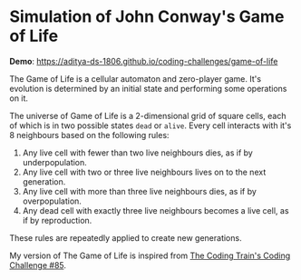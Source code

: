 # Simulation of John Conway's Game of Life

**Demo**: https://aditya-ds-1806.github.io/coding-challenges/game-of-life

The Game of Life is a cellular automaton and zero-player game. It's evolution is determined by an initial state and performing some operations on it.

The universe of Game of Life is a 2-dimensional grid of square cells, each of which is in two possible states `dead` or `alive`. Every cell interacts with it's 8 neighbours based on the following rules:

1. Any live cell with fewer than two live neighbours dies, as if by underpopulation.
2. Any live cell with two or three live neighbours lives on to the next generation.
3. Any live cell with more than three live neighbours dies, as if by overpopulation.
4. Any dead cell with exactly three live neighbours becomes a live cell, as if by reproduction.

These rules are repeatedly applied to create new generations.

My version of The Game of Life is inspired from [The Coding Train's Coding Challenge #85](https://thecodingtrain.com/CodingChallenges/085-the-game-of-life.html).
